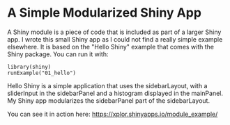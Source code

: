 # A Simple Modularized Shiny App
A Shiny module is a piece of code that is included as part of a larger Shiny app. I wrote this small Shiny app as I could not find a really simple example elsewhere. It is based on the "Hello Shiny" example that comes with the Shiny package. You can run it with:

``` {.r}
library(shiny)
runExample("01_hello")
``` 

Hello Shiny is a simple application that uses the sidebarLayout, with a sliderInput in the sidebarPanel and a histogram displayed in the mainPanel. My Shiny app modularizes the sidebarPanel part of the sidebarLayout. 

You can see it in action here: <https://xplor.shinyapps.io/module_example/>

